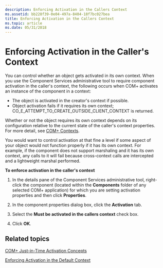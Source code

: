 ```yaml
---
description: Enforcing Activation in the Callers Context
ms.assetid: bb228f39-0e04-497a-8404-18f7bc027bea
title: Enforcing Activation in the Callers Context
ms.topic: article
ms.date: 05/31/2018
---
```


# Enforcing Activation in the Caller's Context

You can control whether an object gets activated in its own context. When you use the Component Services administrative tool to require component activation in the caller's context, the following occurs when COM+ activates an instance of the component in a context:

-   The object is activated in the creator's context if possible.
-   Object activation fails if it requires its own context; CO\_E\_ATTEMPT\_TO\_CREATE\_OUTSIDE\_CLIENT\_CONTEXT is returned.

Whether or not the object requires its own context depends on its configuration relative to the current state of the caller's context properties. For more detail, see [COM+ Contexts](com--contexts.md).

You would want to control activation at that fine a level if some aspect of your object would not function properly if it has its own context. For example, if the component does not support marshaling and it has its own context, any calls to it will fail because cross-context calls are intercepted and a lightweight marshal performed.

**To enforce activation in the caller's context**

1.  In the details pane of the Component Services administrative tool, right-click the component (located within the **Components** folder of any selected COM+ application) for which you are setting activation properties and then click **Properties**.

2.  In the component properties dialog box, click the **Activation** tab.

3.  Select the **Must be activated in the callers context** check box.

4.  Click **OK**.

## Related topics

<dl> <dt>

[COM+ Just-in-Time Activation Concepts](com--just-in-time-activation-concepts.md)
</dt> <dt>

[Enforcing Activation in the Default Context](enforcing-activation-in-the-default-context.md)
</dt> </dl>

 

 



